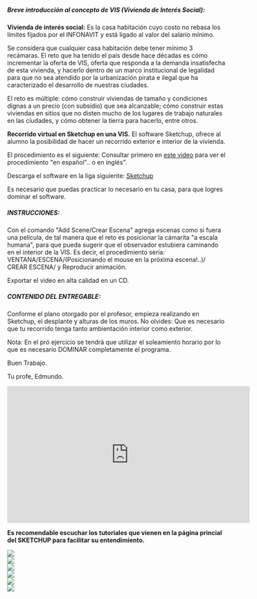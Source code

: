 ##### Breve introducción al concepto de VIS (Vivienda de Interés Social):
**Vivienda de interés social:** Es la casa habitación cuyo costo no rebasa los límites fijados por el INFONAVIT y está ligado al valor del salario mínimo.

Se considera que cualquier casa habitación debe tener mínimo 3 recámaras. El reto que ha tenido el país desde hace décadas es cómo incrementar la oferta de VIS, oferta que responda a la demanda insatisfecha de esta vivienda, y hacerlo dentro de un marco institucional de legalidad para que no sea atendido por la urbanización pirata e ilegal que ha caracterizado el desarrollo de nuestras ciudades.

El reto es múltiple: cómo construir viviendas de tamaño y condiciones dignas a un precio (con subsidio) que sea alcanzable; cómo construir estas viviendas en sitios que no disten mucho de los lugares de trabajo naturales en las ciudades, y cómo obtener la tierra para hacerlo, entre otros.

**Recorrido virtual en Sketchup en una VIS.**
El software Sketchup, ofrece al alumno la posibilidad de hacer un recorrido exterior e interior de la vivienda.

El procedimiento es el siguiente: Consultar primero en [este video](http://www.youtube.com/watch?v=ElTk_NDP1b8&feature=related) para ver el procedimiento "en español".. o en inglés".

Descarga el software en la liga siguiente: [Sketchup](http://www.scketchup.com)

Es necesario que puedas practicar lo necesario en tu casa, para que logres dominar el software.

##### INSTRUCCIONES:
Con el comando "Add Scene/Crear Escena" agrega escenas como si fuera una película, de tal manera que el reto es posicionar la cámarita "a escala humana", para que pueda sugerir que el observador estubiera caminando en el interior de la VIS. Es decir, el procedimiento sería: VENTANA/ESCENA/(Posicionando el mouse en la próxima escena!..)/ CREAR ESCENA/ y Reproducir animación.

Exportar el video en alta calidad en un CD.

##### CONTENIDO DEL ENTREGABLE:
Conforme el plano otorgado por el profesor, empieza realizando en Sketchup, el desplante y alturas de los muros. No olvides: Que es necesario que tu recorrido tenga tanto ambientación interior como exterior.

Nota: En el pró ejercicio se tendrá que utilizar el soleamiento horario por lo que es necesario DOMINAR completamente el programa.

Buen Trabajo.

Tu profe,
Edmundo.

<div class="mdl-grid">
<div class="mdl-cell mdl-cell--10-col mdl-cell--1-offset">
<iframe width="560" height="315" src="https://www.youtube.com/embed/XZfuePNydXA" frameborder="0" allowfullscreen></iframe>
</div>
</div>


**Es recomendable escuchar los tutoriales que vienen en la página princial del SKETCHUP para facilitar su entendimiento.**


<div class="mdl-grid">
<div class="mdl-cell mdl-cell--6-col mdl-typography--text-center">
<img src='./content/8/M8.63/interes.1.jpg'>
</div>
<div class="mdl-cell mdl-cell--6-col mdl-typography--text-center">
<img src='./content/8/M8.63/IMG_0029.JPG'>
</div>
<div class="mdl-cell mdl-cell--6-col mdl-typography--text-center">
<img src='./content/8/M8.63/IMG_0026.JPG'>
</div>
<div class="mdl-cell mdl-cell--6-col mdl-typography--text-center">
<img src='./content/8/M8.63/IMG_0040.JPG'>
</div>
<div class="mdl-cell mdl-cell--6-col mdl-typography--text-center">
<img src='./content/8/M8.63/interes.social.2.jpg'>
</div>
<div class="mdl-cell mdl-cell--6-col mdl-typography--text-center">
<img src='./content/8/M8.63/sketchup_logo.jpg'>
</div>
</div>

